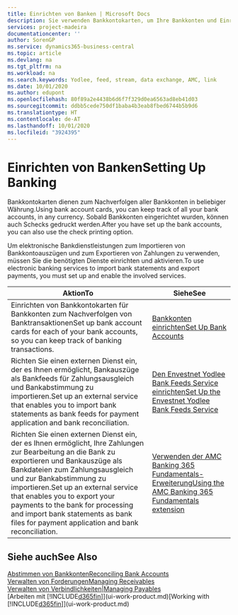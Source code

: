 ```yaml
---
title: Einrichten von Banken | Microsoft Docs
description: Sie verwenden Bankkontokarten, um Ihre Bankkonten und Einrichtungsbankfeeds, wie Yodlee, um Daten auszutauschen.
services: project-madeira
documentationcenter: ''
author: SorenGP
ms.service: dynamics365-business-central
ms.topic: article
ms.devlang: na
ms.tgt_pltfrm: na
ms.workload: na
ms.search.keywords: Yodlee, feed, stream, data exchange, AMC, link
ms.date: 10/01/2020
ms.author: edupont
ms.openlocfilehash: 80f89a2e4438b6d6f7f329d0ea6563ad8eb41d03
ms.sourcegitcommit: ddbb5cede750df1baba4b3eab8fbed6744b5b9d6
ms.translationtype: HT
ms.contentlocale: de-AT
ms.lasthandoff: 10/01/2020
ms.locfileid: "3924395"
---
```

# <a name="setting-up-banking"></a><span data-ttu-id="7c15a-103">Einrichten von Banken</span><span class="sxs-lookup"><span data-stu-id="7c15a-103">Setting Up Banking</span></span>
<span data-ttu-id="7c15a-104">Bankkontokarten dienen zum Nachverfolgen aller Bankkonten in beliebiger Währung.</span><span class="sxs-lookup"><span data-stu-id="7c15a-104">Using bank account cards, you can keep track of all your bank accounts, in any currency.</span></span> <span data-ttu-id="7c15a-105">Sobald Bankkonten eingerichtet wurden, können auch Schecks gedruckt werden.</span><span class="sxs-lookup"><span data-stu-id="7c15a-105">After you have set up the bank accounts, you can also use the check printing option.</span></span>

<span data-ttu-id="7c15a-106">Um elektronische Bankdienstleistungen zum Importieren von Bankkontoauszügen und zum Exportieren von Zahlungen zu verwenden, müssen Sie die benötigten Dienste einrichten und aktivieren.</span><span class="sxs-lookup"><span data-stu-id="7c15a-106">To use electronic banking services to import bank statements and  export payments, you must set up and enable the involved services.</span></span>

| <span data-ttu-id="7c15a-107">Aktion</span><span class="sxs-lookup"><span data-stu-id="7c15a-107">To</span></span> | <span data-ttu-id="7c15a-108">Siehe</span><span class="sxs-lookup"><span data-stu-id="7c15a-108">See</span></span> |
| --- | --- |
| <span data-ttu-id="7c15a-109">Einrichten von Bankkontokarten für Bankkonten zum Nachverfolgen von Banktransaktionen</span><span class="sxs-lookup"><span data-stu-id="7c15a-109">Set up bank account cards for each of your bank accounts, so you can keep track of banking transactions.</span></span> |[<span data-ttu-id="7c15a-110">Bankkonten einrichten</span><span class="sxs-lookup"><span data-stu-id="7c15a-110">Set Up Bank Accounts</span></span>](bank-how-setup-bank-accounts.md) |
| <span data-ttu-id="7c15a-111">Richten Sie einen externen Dienst ein, der es Ihnen ermöglicht, Bankauszüge als Bankfeeds für Zahlungsausgleich und Bankabstimmung zu importieren.</span><span class="sxs-lookup"><span data-stu-id="7c15a-111">Set up an external service that enables you to import bank statements as bank feeds for payment application and bank reconciliation.</span></span> |[<span data-ttu-id="7c15a-112">Den Envestnet Yodlee Bank Feeds Service einrichten</span><span class="sxs-lookup"><span data-stu-id="7c15a-112">Set Up the Envestnet Yodlee Bank Feeds Service</span></span>](bank-how-setup-bank-statement-service.md) |
| <span data-ttu-id="7c15a-113">Richten Sie einen externen Dienst ein, der es Ihnen ermöglicht, Ihre Zahlungen zur Bearbeitung an die Bank zu exportieren und Bankauszüge als Bankdateien zum Zahlungsausgleich und zur Bankabstimmung zu importieren.</span><span class="sxs-lookup"><span data-stu-id="7c15a-113">Set up an external service that enables you to export your payments to the bank for processing  and import bank statements as bank files for payment application and bank reconciliation.</span></span> |[<span data-ttu-id="7c15a-114">Verwenden der AMC Banking 365 Fundamentals-Erweiterung</span><span class="sxs-lookup"><span data-stu-id="7c15a-114">Using the AMC Banking 365 Fundamentals extension</span></span>](ui-extensions-amc-banking.md) |

## <a name="see-also"></a><span data-ttu-id="7c15a-115">Siehe auch</span><span class="sxs-lookup"><span data-stu-id="7c15a-115">See Also</span></span>
[<span data-ttu-id="7c15a-116">Abstimmen von Bankkonten</span><span class="sxs-lookup"><span data-stu-id="7c15a-116">Reconciling Bank Accounts</span></span>](bank-manage-bank-accounts.md)  
[<span data-ttu-id="7c15a-117">Verwalten von Forderungen</span><span class="sxs-lookup"><span data-stu-id="7c15a-117">Managing Receivables</span></span>](receivables-manage-receivables.md)  
[<span data-ttu-id="7c15a-118">Verwalten von Verbindlichkeiten|</span><span class="sxs-lookup"><span data-stu-id="7c15a-118">Managing Payables</span></span>](payables-manage-payables.md)  
<span data-ttu-id="7c15a-119">[Arbeiten mit [!INCLUDE[d365fin](includes/d365fin_md.md)]](ui-work-product.md)</span><span class="sxs-lookup"><span data-stu-id="7c15a-119">[Working with [!INCLUDE[d365fin](includes/d365fin_md.md)]](ui-work-product.md)</span></span>
